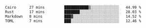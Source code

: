 <!--START_SECTION:waka-->

```txt
Cairo      27 mins         ███████████▒░░░░░░░░░░░░░   44.99 %
Rust       17 mins         ███████░░░░░░░░░░░░░░░░░░   28.03 %
Markdown   8 mins          ███▓░░░░░░░░░░░░░░░░░░░░░   14.52 %
TOML       7 mins          ███░░░░░░░░░░░░░░░░░░░░░░   12.46 %
```

<!--END_SECTION:waka-->
